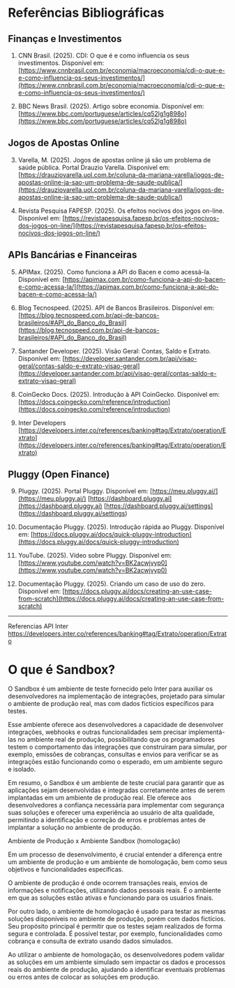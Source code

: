 # Referências Bibliográficas

## Finanças e Investimentos

1. CNN Brasil. (2025). CDI: O que é e como influencia os seus investimentos. Disponível em: [https://www.cnnbrasil.com.br/economia/macroeconomia/cdi-o-que-e-e-como-influencia-os-seus-investimentos/](https://www.cnnbrasil.com.br/economia/macroeconomia/cdi-o-que-e-e-como-influencia-os-seus-investimentos/)

2. BBC News Brasil. (2025). Artigo sobre economia. Disponível em: [https://www.bbc.com/portuguese/articles/cq52lg1g898o](https://www.bbc.com/portuguese/articles/cq52lg1g898o)

## Jogos de Apostas Online

3. Varella, M. (2025). Jogos de apostas online já são um problema de saúde pública. Portal Drauzio Varella. Disponível em: [https://drauziovarella.uol.com.br/coluna-da-mariana-varella/jogos-de-apostas-online-ja-sao-um-problema-de-saude-publica/](https://drauziovarella.uol.com.br/coluna-da-mariana-varella/jogos-de-apostas-online-ja-sao-um-problema-de-saude-publica/)

4. Revista Pesquisa FAPESP. (2025). Os efeitos nocivos dos jogos on-line. Disponível em: [https://revistapesquisa.fapesp.br/os-efeitos-nocivos-dos-jogos-on-line/](https://revistapesquisa.fapesp.br/os-efeitos-nocivos-dos-jogos-on-line/)

## APIs Bancárias e Financeiras

5. APIMax. (2025). Como funciona a API do Bacen e como acessá-la. Disponível em: [https://apimax.com.br/como-funciona-a-api-do-bacen-e-como-acessa-la/](https://apimax.com.br/como-funciona-a-api-do-bacen-e-como-acessa-la/)

6. Blog Tecnospeed. (2025). API de Bancos Brasileiros. Disponível em: [https://blog.tecnospeed.com.br/api-de-bancos-brasileiros/#API_do_Banco_do_Brasil](https://blog.tecnospeed.com.br/api-de-bancos-brasileiros/#API_do_Banco_do_Brasil)

7. Santander Developer. (2025). Visão Geral: Contas, Saldo e Extrato. Disponível em: [https://developer.santander.com.br/api/visao-geral/contas-saldo-e-extrato-visao-geral](https://developer.santander.com.br/api/visao-geral/contas-saldo-e-extrato-visao-geral)

8. CoinGecko Docs. (2025). Introdução à API CoinGecko. Disponível em: [https://docs.coingecko.com/reference/introduction](https://docs.coingecko.com/reference/introduction)

9. Inter Developers [https://developers.inter.co/references/banking#tag/Extrato/operation/Extrato](https://developers.inter.co/references/banking#tag/Extrato/operation/Extrato)

## Pluggy (Open Finance)

9. Pluggy. (2025). Portal Pluggy. Disponível em: [https://meu.pluggy.ai/](https://meu.pluggy.ai/) [https://dashboard.pluggy.ai](https://dashboard.pluggy.ai)
    [https://dashboard.pluggy.ai/settings] (https://dashboard.pluggy.ai/settings)

11. Documentação Pluggy. (2025). Introdução rápida ao Pluggy. Disponível em: [https://docs.pluggy.ai/docs/quick-pluggy-introduction](https://docs.pluggy.ai/docs/quick-pluggy-introduction)

12. YouTube. (2025). Vídeo sobre Pluggy. Disponível em: [https://www.youtube.com/watch?v=BK2acwjvyp0](https://www.youtube.com/watch?v=BK2acwjvyp0)

13. Documentação Pluggy. (2025). Criando um caso de uso do zero. Disponível em: [https://docs.pluggy.ai/docs/creating-an-use-case-from-scratch](https://docs.pluggy.ai/docs/creating-an-use-case-from-scratch)

------------------------------------------------------------------------------------------------------------------------------------------------------------------

Referencias API Inter
https://developers.inter.co/references/banking#tag/Extrato/operation/Extrato

# O que é Sandbox?

O Sandbox é um ambiente de teste fornecido pelo Inter para auxiliar os desenvolvedores na implementação de integrações, projetado para simular o ambiente de produção real, mas com dados fictícios específicos para testes.

Esse ambiente oferece aos desenvolvedores a capacidade de desenvolver integrações, webhooks e outras funcionalidades sem precisar implementá-las no ambiente real de produção, possibilitando que os programadores testem o comportamento das integrações que construíram para simular, por exemplo, emissões de cobranças, consultas e envios para verificar se as integrações estão funcionando como o esperado, em um ambiente seguro e isolado.

Em resumo, o Sandbox é um ambiente de teste crucial para garantir que as aplicações sejam desenvolvidas e integradas corretamente antes de serem implantadas em um ambiente de produção real. Ele oferece aos desenvolvedores a confiança necessária para implementar com segurança suas soluções e oferecer uma experiência ao usuário de alta qualidade, permitindo a identificação e correção de erros e problemas antes de implantar a solução no ambiente de produção.

Ambiente de Produção x Ambiente Sandbox (homologação)

Em um processo de desenvolvimento, é crucial entender a diferença entre um ambiente de produção e um ambiente de homologação, bem como seus objetivos e funcionalidades específicas.

O ambiente de produção é onde ocorrem transações reais, envios de informações e notificações, utilizando dados pessoais reais. É o ambiente em que as soluções estão ativas e funcionando para os usuários finais.

Por outro lado, o ambiente de homologação é usado para testar as mesmas soluções disponíveis no ambiente de produção, porém com dados fictícios. Seu propósito principal é permitir que os testes sejam realizados de forma segura e controlada. É possível testar, por exemplo, funcionalidades como cobrança e consulta de extrato usando dados simulados.

Ao utilizar o ambiente de homologação, os desenvolvedores podem validar as soluções em um ambiente simulado sem impactar os dados e processos reais do ambiente de produção, ajudando a identificar eventuais problemas ou erros antes de colocar as soluções em produção.
